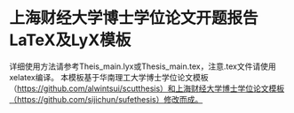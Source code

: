 # 上海财经大学博士学位论文开题报告LaTeX及LyX模板
详细使用方法请参考Theis_main.lyx或Thesis_main.tex，注意.tex文件请使用xelatex编译。
本模板基于华南理工大学博士学位论文模板（https://github.com/alwintsui/scutthesis）和上海财经大学博士学位论文模板（https://github.com/sijichun/sufethesis）修改而成。





